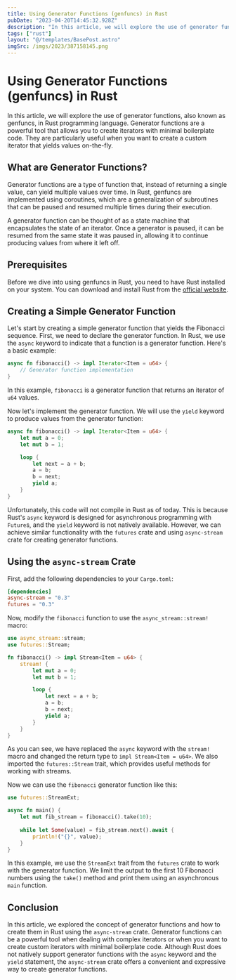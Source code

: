 ```yaml
---
title: Using Generator Functions (genfuncs) in Rust
pubDate: "2023-04-20T14:45:32.928Z"
description: "In this article, we will explore the use of generator functions, also known as genfuncs, in Rust programming language."
tags: ["rust"]
layout: "@/templates/BasePost.astro"
imgSrc: /imgs/2023/387158145.png
---
```

# Using Generator Functions (genfuncs) in Rust

In this article, we will explore the use of generator functions, also known as genfuncs, in Rust programming language. Generator functions are a powerful tool that allows you to create iterators with minimal boilerplate code. They are particularly useful when you want to create a custom iterator that yields values on-the-fly.

## What are Generator Functions?

Generator functions are a type of function that, instead of returning a single value, can yield multiple values over time. In Rust, genfuncs are implemented using coroutines, which are a generalization of subroutines that can be paused and resumed multiple times during their execution.

A generator function can be thought of as a state machine that encapsulates the state of an iterator. Once a generator is paused, it can be resumed from the same state it was paused in, allowing it to continue producing values from where it left off.

## Prerequisites

Before we dive into using genfuncs in Rust, you need to have Rust installed on your system. You can download and install Rust from the [official website](https://www.rust-lang.org/tools/install).

## Creating a Simple Generator Function

Let's start by creating a simple generator function that yields the Fibonacci sequence. First, we need to declare the generator function. In Rust, we use the `async` keyword to indicate that a function is a generator function. Here's a basic example:

```rust
async fn fibonacci() -> impl Iterator<Item = u64> {
    // Generator function implementation
}
```

In this example, `fibonacci` is a generator function that returns an iterator of `u64` values.

Now let's implement the generator function. We will use the `yield` keyword to produce values from the generator function:

```rust
async fn fibonacci() -> impl Iterator<Item = u64> {
    let mut a = 0;
    let mut b = 1;

    loop {
        let next = a + b;
        a = b;
        b = next;
        yield a;
    }
}
```

Unfortunately, this code will not compile in Rust as of today. This is because Rust's `async` keyword is designed for asynchronous programming with `Future`s, and the `yield` keyword is not natively available. However, we can achieve similar functionality with the `futures` crate and using `async-stream` crate for creating generator functions.

## Using the `async-stream` Crate

First, add the following dependencies to your `Cargo.toml`:

```toml
[dependencies]
async-stream = "0.3"
futures = "0.3"
```

Now, modify the `fibonacci` function to use the `async_stream::stream!` macro:

```rust
use async_stream::stream;
use futures::Stream;

fn fibonacci() -> impl Stream<Item = u64> {
    stream! {
        let mut a = 0;
        let mut b = 1;

        loop {
            let next = a + b;
            a = b;
            b = next;
            yield a;
        }
    }
}
```

As you can see, we have replaced the `async` keyword with the `stream!` macro and changed the return type to `impl Stream<Item = u64>`. We also imported the `futures::Stream` trait, which provides useful methods for working with streams.

Now we can use the `fibonacci` generator function like this:

```rust
use futures::StreamExt;

async fn main() {
    let mut fib_stream = fibonacci().take(10);
    
    while let Some(value) = fib_stream.next().await {
        println!("{}", value);
    }
}
```

In this example, we use the `StreamExt` trait from the `futures` crate to work with the generator function. We limit the output to the first 10 Fibonacci numbers using the `take()` method and print them using an asynchronous `main` function.

## Conclusion

In this article, we explored the concept of generator functions and how to create them in Rust using the `async-stream` crate. Generator functions can be a powerful tool when dealing with complex iterators or when you want to create custom iterators with minimal boilerplate code. Although Rust does not natively support generator functions with the `async` keyword and the `yield` statement, the `async-stream` crate offers a convenient and expressive way to create generator functions.
